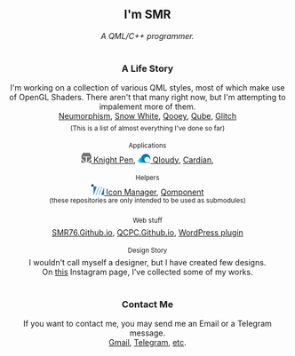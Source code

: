 <div align="center">

<h2><b>I'm SMR</b></h2>
<i>A QML/C++ programmer.</i><br><br>
<h3>A Life Story</h3>
I'm working on a collection of various QML styles,
most of which make use of OpenGL Shaders.
There aren't that many right now, but I'm attempting to impalement more of them.<br>
<a href="https://github.com/SMR76/qml-neumorphism">Neumorphism</a>,
<a href="https://github.com/SMR76/qml-snow-white">Snow White</a>,
<a href="https://github.com/SMR76/qooey">Qooey</a>,
<a href="https://github.com/SMR76/qube">Qube</a>,
<a href="https://github.com/SMR76/glitch">Glitch</a><br>
<sub>(This is a list of almost everything I've done so far)</sub>
<br><br>
<sup>Applications</sup><br>
<a href="https://github.com/SMR76/knight-pen">
<img src="logo/knight-pen.svg" width="18px"> Knight Pen</a>,
<a href="https://github.com/SMR76/qloudy">
<img src="logo/qloudy.svg" width="23px"> Qloudy</a>,
<a href="https://github.com/SMR76/cardian">Cardian</a>,<br><br>
<sup>Helpers</sup><br>
<a href="https://github.com/SMR76/icon-manager">
<img src="logo/icon-manager.svg" width="23px"> Icon Manager</a>,
<a href="https://github.com/SMR76/qomponent">Qomponent</a><br>
<sup>(these repositories are only intended to be used as submodules)</sup>
<br><br>
<sup>Web stuff</sup><br>
<a href="https://smr76.github.io">SMR76.Github.io</a>,
<a href="https://qcpc.github.io">QCPC.Github.io</a>,
<a href="https://github.com/SMR76/smr-wp-plugin">WordPress plugin</a>
<br><br>
<sup>Design Story</sup><br>
I wouldn't call myself a designer, but I have created few designs.<br>
On <a href="https://www.instagram.com/one.red.little.fish">this</a>
Instagram page, I've collected some of my works.
<br><br>
<h3>Contact Me</h3>
If you want to contact me, you may send me an Email or a Telegram message.<br>
<a href="mailto:seyyedmortezarazavi76@gmail.com">Gmail</a>,
<a href="s_m_r0.t.me">Telegram</a>,
<a href="https://smr76.github.io#contactMe">etc</a>.
</div>
